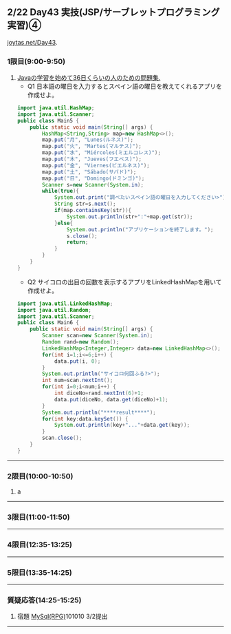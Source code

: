 ## 2/22 Day43 実技(JSP/サーブレットプログラミング実習)④
[joytas.net/Day43](https://joytas.net/%e8%a8%93%e7%b7%b4/day43).
### 1限目(9:00-9:50)
1. [Javaの学習を始めて36日くらいの人のための問題集.](https://joytas.net/programming/java_basic_36)
	- Q1 日本語の曜日を入力するとスペイン語の曜日を教えてくれるアプリを作成せよ。
	~~~java
	import java.util.HashMap;
	import java.util.Scanner;
	public class Main5 {
		public static void main(String[] args) {
			HashMap<String,String> map=new HashMap<>();
			map.put("月", "Lunes(ルネス)");
			map.put("火", "Martes(マルテス)");
			map.put("水", "Miércoles(ミエルコレス)");
			map.put("木", "Jueves(フエベス)");
			map.put("金", "Viernes(ビエルネス)");
			map.put("土", "Sábado(サバド)");
			map.put("日", "Domingo(ドミンゴ)");
			Scanner s=new Scanner(System.in);
			while(true){
				System.out.print("調べたいスペイン語の曜日を入力してください>");
				String str=s.next();
				if(map.containsKey(str)){
					System.out.println(str+":"+map.get(str));
				}else{
					System.out.println("アプリケーションを終了します。");
					s.close();
					return;
				}
			}
		}
	}
	~~~
	- Q2 サイコロの出目の回数を表示するアプリをLinkedHashMapを用いて作成せよ。
	~~~java
	import java.util.LinkedHashMap;
	import java.util.Random;
	import java.util.Scanner;
	public class Main6 {
		public static void main(String[] args) {
			Scanner scan=new Scanner(System.in);
			Random rand=new Random();
			LinkedHashMap<Integer,Integer> data=new LinkedHashMap<>();
			for(int i=1;i<=6;i++) {
				data.put(i, 0);
			}
			System.out.println("サイコロ何回ふる?>");
			int num=scan.nextInt();
			for(int i=0;i<num;i++) {
				int diceNo=rand.nextInt(6)+1;
				data.put(diceNo, data.get(diceNo)+1);
			}
			System.out.println("****result****");
			for(int key:data.keySet()) {
				System.out.println(key+"..."+data.get(key));
			}
			scan.close();
		}
	}
	~~~
---
### 2限目(10:00-10:50)
1. a
---
### 3限目(11:00-11:50)
---
### 4限目(12:35-13:25)
---
### 5限目(13:35-14:25)
---
### 質疑応答(14:25-15:25)
1. 宿題
[MySql(RPG)](https://joytas.net/programming/mysql/mysql_rpg)101010
3/2提出
---
